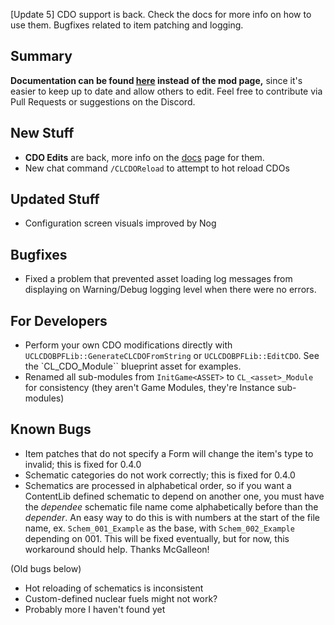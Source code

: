 [Update 5] CDO support is back. Check the docs for more info on how to use them. Bugfixes related to item patching and logging.




## Summary

**Documentation can be found [here](https://docs.ficsit.app/contentlib/latest/index.html) instead of the mod page,** since it's easier to keep up to date and allow others to edit.
Feel free to contribute via Pull Requests or suggestions on the Discord.

## New Stuff

- **CDO Edits** are back, more info on the [docs](https://docs.ficsit.app/contentlib/latest/Features/CDOs.html) page for them.
- New chat command `/CLCDOReload` to attempt to hot reload CDOs

## Updated Stuff

- Configuration screen visuals improved by Nog

## Bugfixes

- Fixed a problem that prevented asset loading log messages from displaying on Warning/Debug logging level when there were no errors.

## For Developers

- Perform your own CDO modifications directly with `UCLCDOBPFLib::GenerateCLCDOFromString` or `UCLCDOBPFLib::EditCDO`. See the `CL_CDO_Module`` blueprint asset for examples.
- Renamed all sub-modules from `InitGame<ASSET>` to `CL_<asset>_Module` for consistency (they aren't Game Modules, they're Instance sub-modules)

## Known Bugs

- Item patches that do not specify a Form will change the item's type to invalid; this is fixed for 0.4.0
- Schematic categories do not work correctly; this is fixed for 0.4.0
- Schematics are processed in alphabetical order, so if you want a ContentLib defined schematic to depend on another one, you must have the *dependee* schematic file name come alphabetically before than the *depender*. An easy way to do this is with numbers at the start of the file name, ex. `Schem_001_Example` as the base, with `Schem_002_Example` depending on 001. This will be fixed eventually, but for now, this workaround should help. Thanks McGalleon!

(Old bugs below)

- Hot reloading of schematics is inconsistent
- Custom-defined nuclear fuels might not work?
- Probably more I haven't found yet
